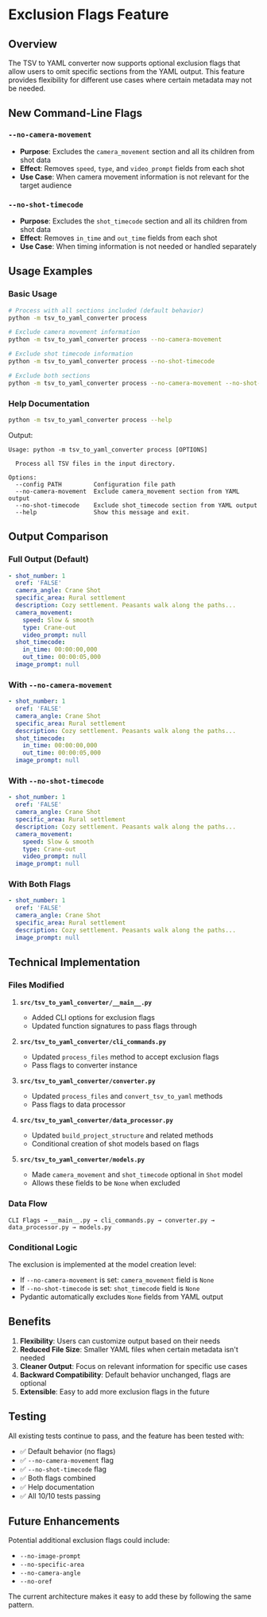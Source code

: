 # Exclusion Flags Feature

## Overview

The TSV to YAML converter now supports optional exclusion flags that allow users to omit specific sections from the YAML output. This feature provides flexibility for different use cases where certain metadata may not be needed.

## New Command-Line Flags

### `--no-camera-movement`
- **Purpose**: Excludes the `camera_movement` section and all its children from shot data
- **Effect**: Removes `speed`, `type`, and `video_prompt` fields from each shot
- **Use Case**: When camera movement information is not relevant for the target audience

### `--no-shot-timecode`
- **Purpose**: Excludes the `shot_timecode` section and all its children from shot data
- **Effect**: Removes `in_time` and `out_time` fields from each shot
- **Use Case**: When timing information is not needed or handled separately

## Usage Examples

### Basic Usage
```bash
# Process with all sections included (default behavior)
python -m tsv_to_yaml_converter process

# Exclude camera movement information
python -m tsv_to_yaml_converter process --no-camera-movement

# Exclude shot timecode information
python -m tsv_to_yaml_converter process --no-shot-timecode

# Exclude both sections
python -m tsv_to_yaml_converter process --no-camera-movement --no-shot-timecode
```

### Help Documentation
```bash
python -m tsv_to_yaml_converter process --help
```

Output:
```
Usage: python -m tsv_to_yaml_converter process [OPTIONS]

  Process all TSV files in the input directory.

Options:
  --config PATH         Configuration file path
  --no-camera-movement  Exclude camera_movement section from YAML output
  --no-shot-timecode    Exclude shot_timecode section from YAML output
  --help                Show this message and exit.
```

## Output Comparison

### Full Output (Default)
```yaml
- shot_number: 1
  oref: 'FALSE'
  camera_angle: Crane Shot
  specific_area: Rural settlement
  description: Cozy settlement. Peasants walk along the paths...
  camera_movement:
    speed: Slow & smooth
    type: Crane-out
    video_prompt: null
  shot_timecode:
    in_time: 00:00:00,000
    out_time: 00:00:05,000
  image_prompt: null
```

### With `--no-camera-movement`
```yaml
- shot_number: 1
  oref: 'FALSE'
  camera_angle: Crane Shot
  specific_area: Rural settlement
  description: Cozy settlement. Peasants walk along the paths...
  shot_timecode:
    in_time: 00:00:00,000
    out_time: 00:00:05,000
  image_prompt: null
```

### With `--no-shot-timecode`
```yaml
- shot_number: 1
  oref: 'FALSE'
  camera_angle: Crane Shot
  specific_area: Rural settlement
  description: Cozy settlement. Peasants walk along the paths...
  camera_movement:
    speed: Slow & smooth
    type: Crane-out
    video_prompt: null
  image_prompt: null
```

### With Both Flags
```yaml
- shot_number: 1
  oref: 'FALSE'
  camera_angle: Crane Shot
  specific_area: Rural settlement
  description: Cozy settlement. Peasants walk along the paths...
  image_prompt: null
```

## Technical Implementation

### Files Modified
1. **`src/tsv_to_yaml_converter/__main__.py`**
   - Added CLI options for exclusion flags
   - Updated function signatures to pass flags through

2. **`src/tsv_to_yaml_converter/cli_commands.py`**
   - Updated `process_files` method to accept exclusion flags
   - Pass flags to converter instance

3. **`src/tsv_to_yaml_converter/converter.py`**
   - Updated `process_files` and `convert_tsv_to_yaml` methods
   - Pass flags to data processor

4. **`src/tsv_to_yaml_converter/data_processor.py`**
   - Updated `build_project_structure` and related methods
   - Conditional creation of shot models based on flags

5. **`src/tsv_to_yaml_converter/models.py`**
   - Made `camera_movement` and `shot_timecode` optional in `Shot` model
   - Allows these fields to be `None` when excluded

### Data Flow
```
CLI Flags → __main__.py → cli_commands.py → converter.py → data_processor.py → models.py
```

### Conditional Logic
The exclusion is implemented at the model creation level:
- If `--no-camera-movement` is set: `camera_movement` field is `None`
- If `--no-shot-timecode` is set: `shot_timecode` field is `None`
- Pydantic automatically excludes `None` fields from YAML output

## Benefits

1. **Flexibility**: Users can customize output based on their needs
2. **Reduced File Size**: Smaller YAML files when certain metadata isn't needed
3. **Cleaner Output**: Focus on relevant information for specific use cases
4. **Backward Compatibility**: Default behavior unchanged, flags are optional
5. **Extensible**: Easy to add more exclusion flags in the future

## Testing

All existing tests continue to pass, and the feature has been tested with:
- ✅ Default behavior (no flags)
- ✅ `--no-camera-movement` flag
- ✅ `--no-shot-timecode` flag  
- ✅ Both flags combined
- ✅ Help documentation
- ✅ All 10/10 tests passing

## Future Enhancements

Potential additional exclusion flags could include:
- `--no-image-prompt`
- `--no-specific-area`
- `--no-camera-angle`
- `--no-oref`

The current architecture makes it easy to add these by following the same pattern. 
